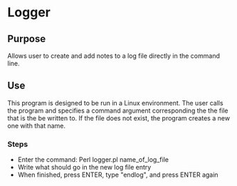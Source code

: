 # Logger
## Purpose
Allows user to create and add notes to a log file directly in the command line.
## Use
This program is designed to be run in a Linux environment. The user calls the program and specifies a command argument corresponding the the file that is the be written to. If the file does not exist, the program creates a new one with that name.
### Steps
* Enter the command: Perl logger.pl name_of_log_file
* Write what should go in the new log file entry
* When finished, press ENTER, type "endlog", and press ENTER again

